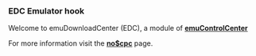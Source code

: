### EDC Emulator hook

Welcome to emuDownloadCenter (EDC), a module of [**emuControlCenter**](https://github.com/PhoenixInteractiveNL/emuControlCenter/wiki/)

For more information visit the [**no$cpc**](https://github.com/PhoenixInteractiveNL/edc-masterhook/wiki/Emulator-nocpc#menu) page.
